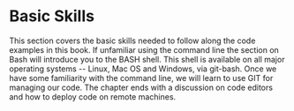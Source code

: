 # Basic Skills

This section covers the basic skills needed to follow along the code
examples in this book. If unfamiliar using the command line the section
on Bash will introduce you to the BASH shell. This shell is available on
all major operating systems -- Linux, Mac OS and Windows, via git-bash.
Once we have some familiarity with the command line, we will learn to
use GIT for managing our code. The chapter ends with a discussion on
code editors and how to deploy code on remote machines.
